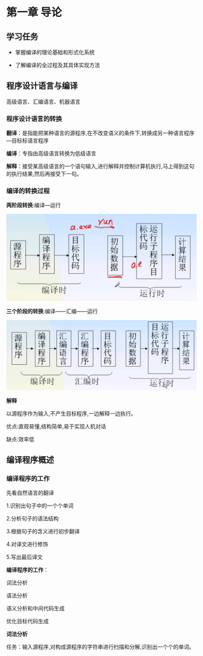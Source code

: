 # 第一章 导论

## 学习任务

- 掌握编译的理论基础和形式化系统

- 了解编译的全过程及其具体实现方法

## 程序设计语言与编译

高级语言、汇编语言、机器语言

### 程序设计语言的转换

**翻译**：是指能把某种语言的源程序,在不改变语义的条件下,转换成另一种语言程序—目标标语言程序

**编译**：专指由高级语言转换为低级语言

**解释**：接受某高级语言的一个语句输入,进行解释并控制计算机执行,马上得到这句的执行结果,然后再接受下一句。

### 编译的转换过程  

**两阶段转换**:编译—运行

![image-20210929001326382](img/1.导论.assets/image-20210929001326382.png)

**三个阶段的转换**:编译——汇编——运行

![image-20210929001441362](img/1.导论.assets/image-20210929001441362.png)

**解释**

以源程序作为输入,不产生目标程序,一边解释一边执行。

优点:直观易懂,结构简单,易于实现人机对话

缺点:效率低

## 编译程序概述

### 编译程序的工作

先看自然语言的翻译

1.识别出句子中的一个个单词

2.分析句子的语法结构

3.根据句子的含义进行初步翻译

4.对译文进行修饰

5.写出最后译文

**编译程序的工作**：

词法分析

语法分析

语义分析和中间代码生成

优化目标代码生成

**词法分析**

任务：输入源程序,对构成源程序的字符串进行扫描和分解,识别出一个个的单词。

